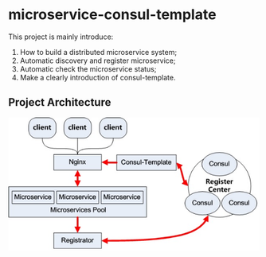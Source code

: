 # microservice-consul-template
This project is mainly introduce:
1. How to build a distributed microservice system;
2. Automatic discovery and register microservice;
3. Automatic check the microservice status;
4. Make a clearly introduction of consul-template.

## Project Architecture 
![image](https://github.com/fasimito/microservice-consul-template/blob/master/images/arche.jpg)
